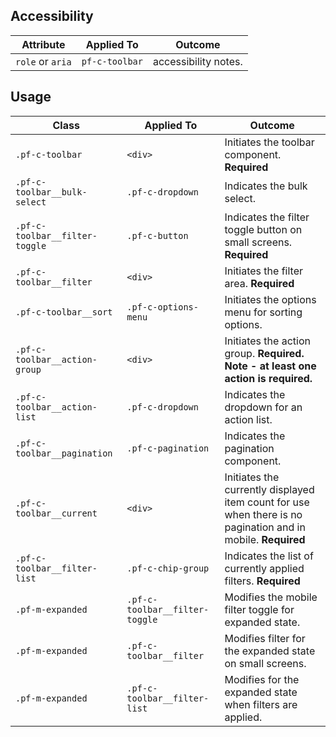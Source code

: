 ## Accessibility

| Attribute | Applied To | Outcome |
| -- | -- | -- |
| `role` or `aria` | `pf-c-toolbar` |  accessibility notes. |


## Usage

| Class | Applied To | Outcome |
| -- | -- | -- |
| `.pf-c-toolbar` | `<div>` |  Initiates the toolbar component. **Required** |
| `.pf-c-toolbar__bulk-select` | `.pf-c-dropdown` |  Indicates the bulk select. |
| `.pf-c-toolbar__filter-toggle` | `.pf-c-button` |  Indicates the filter toggle button on small screens. **Required** |
| `.pf-c-toolbar__filter` | `<div>` |  Initiates the filter area. **Required** |
| `.pf-c-toolbar__sort` | `.pf-c-options-menu` |  Initiates the options menu for sorting options. |
| `.pf-c-toolbar__action-group` | `<div>` |  Initiates the action group. **Required. Note - at least one action is required.**|
| `.pf-c-toolbar__action-list` | `.pf-c-dropdown` |  Indicates the dropdown for an action list. |
| `.pf-c-toolbar__pagination` | `.pf-c-pagination` |  Indicates the pagination component. |
| `.pf-c-toolbar__current` | `<div>` |  Initiates the currently displayed item count for use when there is no pagination and in mobile. **Required** |
| `.pf-c-toolbar__filter-list` | `.pf-c-chip-group` | Indicates the list of currently applied filters. **Required**|
| `.pf-m-expanded` | `.pf-c-toolbar__filter-toggle` | Modifies the mobile filter toggle for expanded state.
| `.pf-m-expanded` | `.pf-c-toolbar__filter` | Modifies filter for the expanded state on small screens.
| `.pf-m-expanded` | `.pf-c-toolbar__filter-list` | Modifies for the expanded state when filters are applied.